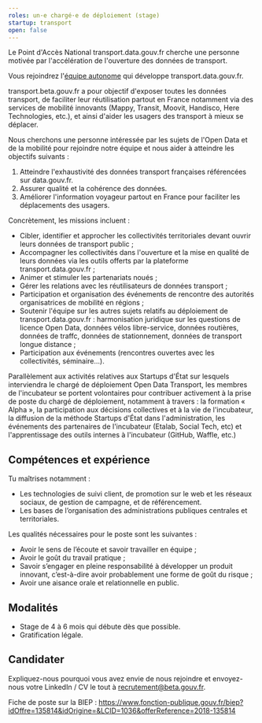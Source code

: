 ```yaml
---
roles: un·e chargé·e de déploiement (stage)
startup: transport
open: false
---
```


Le Point d'Accès National transport.data.gouv.fr cherche une personne motivée par l'accélération de l'ouverture des données de transport.

<!--more-->

Vous rejoindrez l'[équipe autonome](https://beta.gouv.fr/2016/11/28/equipes-autonomes) qui développe transport.data.gouv.fr.

transport.beta.gouv.fr a pour objectif d'exposer toutes les données transport, de faciliter leur réutilisation partout en France notamment via des services de mobilité innovants (Mappy, Transit, Moovit, Handisco, Here Technologies, etc.), et ainsi d'aider les usagers des transport à mieux se déplacer.

Nous cherchons une personne intéressée par les sujets de l'Open Data et de la mobilité pour rejoindre notre équipe et nous aider à atteindre les objectifs suivants :
1. Atteindre l'exhaustivité des données transport françaises référencées sur data.gouv.fr.
2. Assurer qualité et la cohérence des données.
3. Améliorer l'information voyageur partout en France pour faciliter les déplacements des usagers. 

Concrètement, les missions incluent : 

- Cibler, identifier et approcher les collectivités territoriales devant ouvrir leurs données de transport public ; 
- Accompagner les collectivités dans l'ouverture et la mise en qualité de leurs données via les outils offerts par la plateforme transport.data.gouv.fr ; 
- Animer et stimuler les partenariats noués ; 
- Gérer les relations avec les réutilisateurs de données transport ; 
- Participation et organisation des événements de rencontre des autorités organisatrices de mobilité en régions ; 
- Soutenir l'équipe sur les autres sujets relatifs au déploiement de transport.data.gouv.fr : harmonisation juridique sur les questions de licence Open Data, données vélos libre-service, données routières, données de traffc, données de stationnement, données de transport longue distance ; 
- Participation aux événements (rencontres ouvertes avec les collectivités, séminaire...). 

Parallèlement aux activités relatives aux Startups d'État sur lesquels interviendra le chargé de déploiement Open Data Transport, les membres de l'incubateur se portent volontaires pour contribuer activement à la prise de poste du chargé de déploiement, notamment à travers : la formation « Alpha », la participation aux décisions collectives et à la vie de l'incubateur, la diffusion de la méthode Startups d'État dans l'administration, les événements des partenaires de l'incubateur (Etalab, Social Tech, etc) et l'apprentissage des outils internes à l'incubateur (GitHub, Waffle, etc.)

## Compétences et expérience

Tu maîtrises notamment :
- Les technologies de suivi client, de promotion sur le web et les réseaux sociaux, de gestion de campagne, et de référencement.
- Les bases de l’organisation des administrations publiques centrales et territoriales.

Les qualités nécessaires pour le poste sont les suivantes :
- Avoir le sens de l’écoute et savoir travailler en équipe ;
- Avoir le goût du travail pratique ;
- Savoir s’engager en pleine responsabilité à développer un produit innovant, c’est-à-dire avoir probablement une forme de goût du risque ;
- Avoir une aisance orale et relationnelle en public.

## Modalités

- Stage de 4 à 6 mois qui débute dès que possible.
- Gratification légale.

## Candidater

Expliquez-nous pourquoi vous avez envie de nous rejoindre et envoyez-nous votre LinkedIn / CV le tout à recrutement@beta.gouv.fr.

Fiche de poste sur la BIEP : https://www.fonction-publique.gouv.fr/biep?idOffre=135814&idOrigine=&LCID=1036&offerReference=2018-135814
